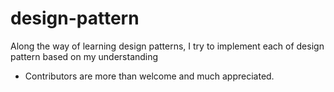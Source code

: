 # design-pattern
Along the way of learning design patterns, I try to implement each of design pattern based on my understanding 

- Contributors are more than welcome and much appreciated.
